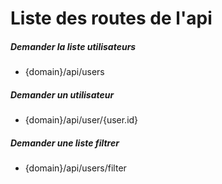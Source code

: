 # Liste des routes de l'api

##### Demander la liste utilisateurs
* {domain}/api/users

##### Demander un utilisateur
* {domain}/api/user/{user.id}

##### Demander une liste filtrer
* {domain}/api/users/filter

